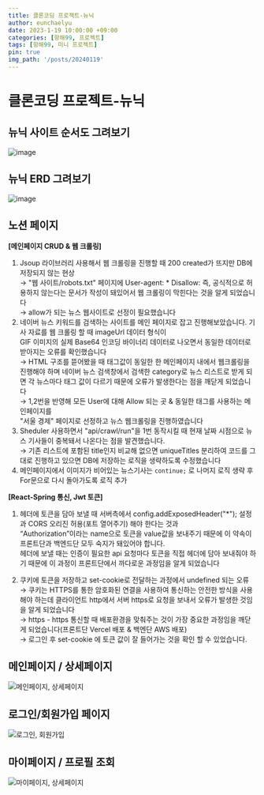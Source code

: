 ```yaml
---
title: 클론코딩 프로젝트-뉴닉
author: eunchaelyu
date: 2023-1-19 10:00:00 +09:00
categories: [항해99, 프로젝트]
tags: [항해99, 미니 프로젝트]
pin: true
img_path: '/posts/20240119'
---
```



# 클론코딩 프로젝트-뉴닉

## 뉴닉 사이트 순서도 그려보기    
![image](https://github.com/eunchaelyu/eunchaelyu.github.io/assets/119996957/bd1b82bf-ad26-45b6-9bab-9b5ae2171687)


## 뉴닉 ERD 그려보기    
![image](https://github.com/eunchaelyu/eunchaelyu.github.io/assets/119996957/7de39dd2-ef31-4ec5-9801-072011c8e8bd)

## 노션 페이지
    
**[메인페이지 CRUD & 웹 크롤링]**

1. Jsoup 라이브러리 사용해서 웹 크롤링을 진행할 때 200 created가 뜨지만 DB에 저장되지 않는 현상    
→ "웹 사이트/robots.txt" 페이지에 User-agent: * Disallow: 즉, 공식적으로 허용하지 않는다는 문서가 작성이 돼있어서 웹 크롤링이 막힌다는 것을 알게 되었습니다    
→ allow가 되는 뉴스 웹사이트로 선정이 필요했습니다    
2. 네이버 뉴스 키워드를 검색하는 사이트를 메인 페이지로 잡고 진행해보았습니다. 기사 자료를 웹 크롤링 할 때 imageUrl 데이터 형식이     
GIF 이미지의 실제 Base64 인코딩 바이너리 데이터로 나오면서 동일한 데이터로 받아지는 오류를 확인했습니다        
→ HTML 구조를 뜯어봤을 때 태그값이 동일한 한 메인페이지 내에서 웹크롤링을 진행해야 하며 네이버 뉴스 검색창에서 검색한 category로 뉴스 리스트로 받게 되면 각 뉴스마다 태그 값이 다르기 때문에 오류가 발생한다는 점을 깨닫게 되었습니다    
→ 1,2번을 반영해 모든 User에 대해 Allow 되는 곳 & 동일한 태그를 사용하는 메인페이지를    
"서울 경제" 페이지로 선정하고  뉴스 웹크롤링을 진행하였습니다    
3. Sheduler 사용하면서 "api/crawl/run"을 1번 동작시킬 때 현재 날짜 시점으로 뉴스 기사들이 중복돼서 나온다는 점을 발견했습니다.     
→ 기존 리스트에 포함된 title인지 비교해 없으면 uniqueTitles 분리하여 코드를 그대로 진행하고 있으면 DB에 저장하는 로직을 생략하도록 수정했습니다    
4. 메인페이지에서 이미지가 비어있는 뉴스기사는 `continue;` 로 나머지 로직 생략 후 For문으로 다시 돌아가도록 로직 추가    

**[React-Spring 통신, Jwt 토큰]**    
1. 헤더에 토큰을 담아 보낼 때 서버측에서 config.addExposedHeader("*"); 설정과 CORS 오리진 허용(포트 열어주기) 해야 한다는 것과     
    “Authorization”이라는 name으로 토큰을 value값을 보내주기 때문에 이 약속이 프론트단과 백엔드단 모두 숙지가 돼있어야 합니다.     
     헤더에 보낼 때는 인증이 필요한 api 요청마다 토큰을 직접 헤더에 담아 보내줘야 하기 때문에 이 과정이 프론트단에서 까다로운 과정임을 알게 되었습니다    

1. 쿠키에 토큰을 저장하고 set-cookie로 전달하는 과정에서 undefined 되는 오류    
→ 쿠키는 HTTPS를 통한 암호화된 연결을 사용하여 통신하는 안전한 방식을 사용해야 하는데 클라이언트 http에서 서버 https로 요청을 보내서 오류가 발생한 것임을 알게 되었습니다    
→ https - https 통신할 때 배포환경을 맞춰주는 것이 가장 중요한 과정임을 깨닫게 되었습니다(프론트단 Vercel 배포 & 백엔단 AWS 배포)     
→ 로그인 후 set-cookie 에 토큰 값이 잘 들어가는 것을 확인 할 수 있었습니다.    

## 메인페이지 / 상세페이지    
![메인페이지, 상세페이지](https://github.com/eunchaelyu/eunchaelyu.github.io/assets/119996957/e9cd5bf0-536e-4e00-9590-8ca6fe0d2873)


## 로그인/회원가입 페이지    
![로그인, 회원가입](https://github.com/eunchaelyu/eunchaelyu.github.io/assets/119996957/9f620b38-d366-4fee-b88c-e22190b985c8)


## 마이페이지 / 프로필 조회    
![마이페이지, 상세페이지](https://github.com/eunchaelyu/eunchaelyu.github.io/assets/119996957/cb6fb237-aff8-441a-b412-f8c6835bf454)

